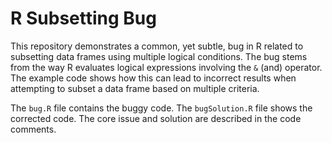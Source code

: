 # R Subsetting Bug

This repository demonstrates a common, yet subtle, bug in R related to subsetting data frames using multiple logical conditions. The bug stems from the way R evaluates logical expressions involving the `&` (and) operator.  The example code shows how this can lead to incorrect results when attempting to subset a data frame based on multiple criteria.

The `bug.R` file contains the buggy code. The `bugSolution.R` file shows the corrected code.  The core issue and solution are described in the code comments.
